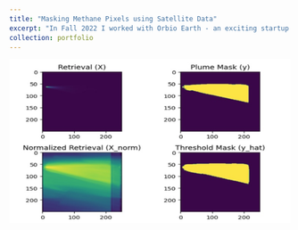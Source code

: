 ```yaml
---
title: "Masking Methane Pixels using Satellite Data"
excerpt: "In Fall 2022 I worked with Orbio Earth - an exciting startup that's building methane emissions insights for energy assets across the Earth. For my capstone project, I built computer vision and statistical models that determined which pixels in an image contained methane. Ultimately, the output of these models was binary masks, which you can see in the below image."
collection: portfolio
---
```


<div align="center">
  <img src="/images/capstone_project.JPG" alt="Capstone Project">
</div>


<!-- <div style="text-align: center;">
  ![Capstone Project](/images/capstone_project.JPG)
</div> -->

<!-- ---
title: "Masking Methane Pixels using Satellite Data"
excerpt: "In Fall 2022 I worked with Orbio Earth - an exciting startup that's building methane emissions insights for energy assets across the Earth. For my capstone project, I built computer vision and statistical models that determined which pixels in an image contained methane. Ultimately, the output of these models were binary masks, which you can see in the below image. <br/><img src='/images/capstone_project.JPG' alt='Capstone Project' class='centered-image'>"
collection: portfolio
---

<style>
  .centered-image {
    display: block;
    margin: 0 auto;
  }
</style> -->
